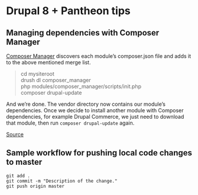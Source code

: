 # Drupal 8 + Pantheon tips

## Managing dependencies with Composer Manager

[Composer Manager](https://drupal.org/project/composer_manager) discovers each module’s composer.json file and adds it to the above mentioned merge list.

> cd mysiteroot  
drush dl composer_manager  
php modules/composer_manager/scripts/init.php  
composer drupal-update  

And we’re done. The vendor directory now contains our module’s dependencies.
Once we decide to install another module with Composer dependencies, for example Drupal Commerce, we just need to download that module, then run `composer drupal-update` again.

[Source](https://bojanz.wordpress.com/2015/09/18/d8-composer-definitive-intro/)

## Sample workflow for pushing local code changes to master

    git add .
    git commit -m "Description of the change."
    git push origin master

